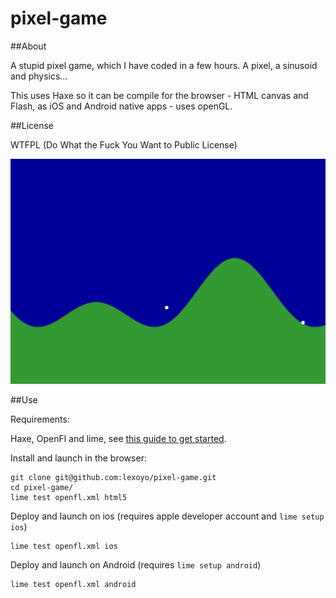 pixel-game
==========

##About

A stupid pixel game, which I have coded in a few hours. A pixel, a sinusoid and physics...

This uses Haxe so it can be compile for the browser - HTML canvas and Flash, as iOS and Android native apps - uses openGL.

##License

WTFPL (Do What the Fuck You Want to Public License)

![Pixel game by lexoyo](screenshot.png "Pixel game by lexoyo")

##Use

Requirements:

Haxe, OpenFl and lime, see [this guide to get started](https://medium.com/@premith/haxe-lime-openfl-ec9c2784aaa8).

Install and launch in the browser:

    git clone git@github.com:lexoyo/pixel-game.git
    cd pixel-game/
    lime test openfl.xml html5

Deploy and launch on ios (requires apple developer account and ```lime setup ios```)

    lime test openfl.xml ios

Deploy and launch on Android (requires ```lime setup android```)

    lime test openfl.xml android

